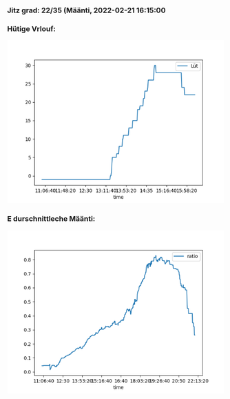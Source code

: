 ### Jitz grad: 22/35 (Määnti, 2022-02-21 16:15:00

### Hütige Vrlouf:
![Graph](Today.png)

### E durschnittleche Määnti:
![Graph](Määnti.png)